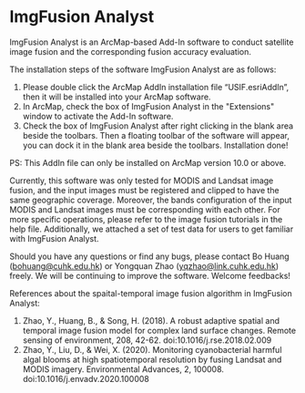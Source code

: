 # ImgFusion Analyst
ImgFusion Analyst is an ArcMap-based Add-In software to conduct satellite image fusion and the corresponding fusion accuracy evaluation.

The installation steps of the software ImgFusion Analyst are as follows:
1.	Please double click the ArcMap AddIn installation file “USIF.esriAddIn”, then it will be installed into your ArcMap software.
2.	In ArcMap, check the box of ImgFusion Analyst in the "Extensions" window to activate the Add-In software. 
3.	Check the box of ImgFusion Analyst after right clicking in the blank area beside the toolbars. Then a floating toolbar of the software will appear, you can dock it in the blank area beside the toolbars. Installation done! 

PS: This AddIn file can only be installed on ArcMap version 10.0 or above.

Currently, this software was only tested for MODIS and Landsat image fusion, and the input images must be registered and clipped to have the same geographic coverage. Moreover, the bands configuration of the input MODIS and Landsat images must be corresponding with each other. For more specific operations, please refer to the image fusion tutorials in the help file. Additionally, we attached a set of test data for users to get familiar with ImgFusion Analyst.

Should you have any questions or find any bugs, please contact Bo Huang (bohuang@cuhk.edu.hk) or Yongquan Zhao (yqzhao@link.cuhk.edu.hk) freely. We will be continuing to improve the software. Welcome feedbacks!

References about the spaital-temporal image fusion algorithm in ImgFusion Analyst:
1. Zhao, Y., Huang, B., & Song, H. (2018). A robust adaptive spatial and temporal image fusion model for complex land surface changes. Remote sensing of environment, 208, 42-62. doi:10.1016/j.rse.2018.02.009
2. Zhao, Y., Liu, D., & Wei, X. (2020). Monitoring cyanobacterial harmful algal blooms at high spatiotemporal resolution by fusing Landsat and MODIS imagery. Environmental Advances, 2, 100008. doi:10.1016/j.envadv.2020.100008
